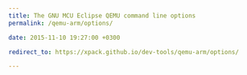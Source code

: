 ```yaml
---
title: The GNU MCU Eclipse QEMU command line options
permalink: /qemu-arm/options/

date: 2015-11-10 19:27:00 +0300

redirect_to: https://xpack.github.io/dev-tools/qemu-arm/options/

---
```

